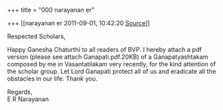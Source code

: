 +++
title = "000 narayanan er"

+++
[[narayanan er	2011-09-01, 10:42:20 [Source](https://groups.google.com/g/bvparishat/c/GWeLMIWbuI4)]]



Respected Scholars,

Happy Ganesha Chaturthi to all readers of BVP. I hereby attach a pdf version (please see attach Ganapati.pdf.20KB) of a Ganapatyashtakam composed by me in Vasantatilakam very recently, for the kind attention of the scholar group. Let Lord Ganapati protect all of us and eradicate all the obstacles in our life. Thank you.



Regards,  
E R Narayanan

